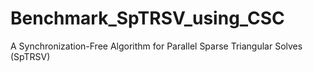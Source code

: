 # Benchmark_SpTRSV_using_CSC
A Synchronization-Free Algorithm for Parallel Sparse Triangular Solves (SpTRSV)
